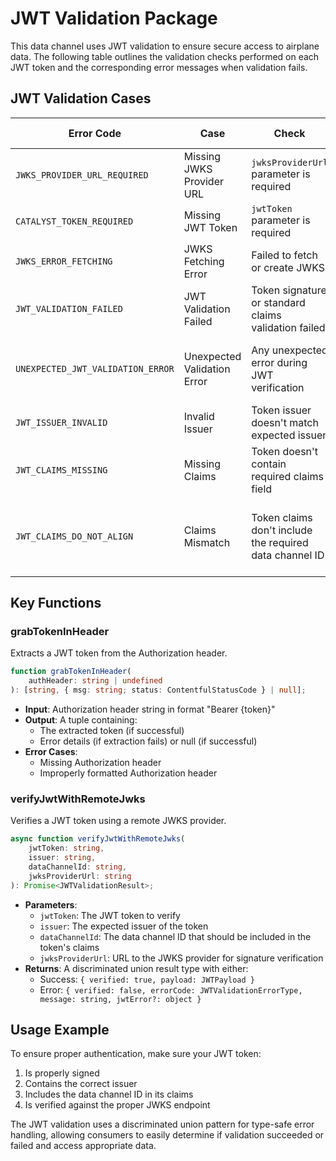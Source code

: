 # JWT Validation Package

This data channel uses JWT validation to ensure secure access to airplane data. The following table outlines the validation checks performed on each JWT token and the corresponding error messages when validation fails.

## JWT Validation Cases

| Error Code                        | Case                        | Check                                                   | Error Message                                                |
| --------------------------------- | --------------------------- | ------------------------------------------------------- | ------------------------------------------------------------ |
| `JWKS_PROVIDER_URL_REQUIRED`      | Missing JWKS Provider URL   | `jwksProviderUrl` parameter is required                 | "JWKS Provider URL is required"                              |
| `CATALYST_TOKEN_REQUIRED`         | Missing JWT Token           | `jwtToken` parameter is required                        | "Token is required"                                          |
| `JWKS_ERROR_FETCHING`             | JWKS Fetching Error         | Failed to fetch or create JWKS                          | "Error fetching JWKS"                                        |
| `JWT_VALIDATION_FAILED`           | JWT Validation Failed       | Token signature or standard claims validation failed    | Error message from JWT library                               |
| `UNEXPECTED_JWT_VALIDATION_ERROR` | Unexpected Validation Error | Any unexpected error during JWT verification            | "Unexpected Error Verifying JWT: {error}"                    |
| `JWT_ISSUER_INVALID`              | Invalid Issuer              | Token issuer doesn't match expected issuer              | "JWT Issuer Invalid"                                         |
| `JWT_CLAIMS_MISSING`              | Missing Claims              | Token doesn't contain required claims field             | "JWT Data Channel Claims Missing"                            |
| `JWT_CLAIMS_DO_NOT_ALIGN`         | Claims Mismatch             | Token claims don't include the required data channel ID | "JWT Data Channel Claims Does not contain current ChannelId" |

## Key Functions

### grabTokenInHeader

Extracts a JWT token from the Authorization header.

```typescript
function grabTokenInHeader(
    authHeader: string | undefined
): [string, { msg: string; status: ContentfulStatusCode } | null];
```

- **Input**: Authorization header string in format "Bearer {token}"
- **Output**: A tuple containing:
    - The extracted token (if successful)
    - Error details (if extraction fails) or null (if successful)
- **Error Cases**:
    - Missing Authorization header
    - Improperly formatted Authorization header

### verifyJwtWithRemoteJwks

Verifies a JWT token using a remote JWKS provider.

```typescript
async function verifyJwtWithRemoteJwks(
    jwtToken: string,
    issuer: string,
    dataChannelId: string,
    jwksProviderUrl: string
): Promise<JWTValidationResult>;
```

- **Parameters**:
    - `jwtToken`: The JWT token to verify
    - `issuer`: The expected issuer of the token
    - `dataChannelId`: The data channel ID that should be included in the token's claims
    - `jwksProviderUrl`: URL to the JWKS provider for signature verification
- **Returns**: A discriminated union result type with either:
    - Success: `{ verified: true, payload: JWTPayload }`
    - Error: `{ verified: false, errorCode: JWTValidationErrorType, message: string, jwtError?: object }`

## Usage Example

To ensure proper authentication, make sure your JWT token:

1. Is properly signed
2. Contains the correct issuer
3. Includes the data channel ID in its claims
4. Is verified against the proper JWKS endpoint

The JWT validation uses a discriminated union pattern for type-safe error handling, allowing consumers to easily determine if validation succeeded or failed and access appropriate data.

